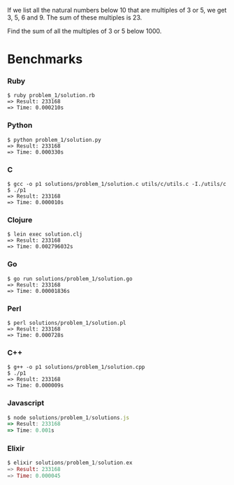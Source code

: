 If we list all the natural numbers below 10 that are multiples of 3 or 5, we get 3, 5, 6 and 9. The sum of these multiples is 23.

Find the sum of all the multiples of 3 or 5 below 1000.

# Benchmarks

### Ruby
```
$ ruby problem_1/solution.rb
=> Result: 233168
=> Time: 0.000210s
```

### Python
```
$ python problem_1/solution.py
=> Result: 233168
=> Time: 0.000330s
```

### C
```
$ gcc -o p1 solutions/problem_1/solution.c utils/c/utils.c -I./utils/c
$ ./p1
=> Result: 233168
=> Time: 0.000010s
```

### Clojure
```
$ lein exec solution.clj
=> Result: 233168
=> Time: 0.002796032s
```

### Go
```
$ go run solutions/problem_1/solution.go
=> Result: 233168
=> Time: 0.00001836s
```


### Perl
```
$ perl solutions/problem_1/solution.pl
=> Result: 233168
=> Time: 0.000728s
```

### C++
```
$ g++ -o p1 solutions/problem_1/solution.cpp
$ ./p1
=> Result: 233168
=> Time: 0.000009s
```

### Javascript
```javascript
$ node solutions/problem_1/solutions.js
=> Result: 233168
=> Time: 0.001s
```

### Elixir
```elixir
$ elixir solutions/problem_1/solution.ex
=> Result: 233168
=> Time: 0.000045
```
